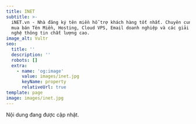 ```yaml
---
title: INET
subtitle: >-
  iNET.vn - Nhà đăng ký tên miền hỗ trợ khách hàng tốt nhất. Chuyên cung cấp,
  mua bán Tên Miền, Hosting, Cloud VPS, Email doanh nghiệp và các giải pháp công
  nghệ thông tin chất lượng cao.
image_alt: Vultr
seo:
  title: ''
  description: ''
  robots: []
  extra:
    - name: 'og:image'
      value: images/inet.jpg
      keyName: property
      relativeUrl: true
template: page
image: images/inet.jpg
---
```

Nội dung đang được cập nhật.
